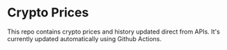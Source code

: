 # Crypto Prices

This repo contains crypto prices and history updated direct from APIs. It's currently updated automatically using Github Actions.